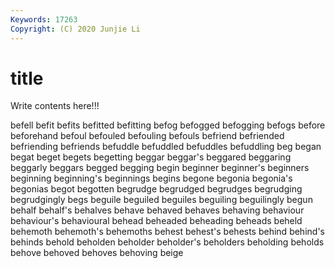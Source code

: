 ```yaml
---
Keywords: 17263
Copyright: (C) 2020 Junjie Li
---
```


# title

Write contents here!!!
 
befell 
befit
befits 
befitted 
befitting 
befog 
befogged 
befogging 
befogs 
before 
beforehand 
befoul
befouled 
befouling 
befouls 
befriend 
befriended 
befriending 
befriends 
befuddle 
befuddled 
befuddles
befuddling 
beg 
began 
begat 
beget 
begets 
begetting 
beggar 
beggar's 
beggared
beggaring 
beggarly 
beggars 
begged 
begging 
begin 
beginner 
beginner's 
beginners 
beginning
beginning's 
beginnings 
begins 
begone 
begonia 
begonia's 
begonias 
begot 
begotten 
begrudge
begrudged 
begrudges 
begrudging 
begrudgingly 
begs 
beguile 
beguiled 
beguiles 
beguiling 
beguilingly
begun 
behalf 
behalf's 
behalves 
behave 
behaved 
behaves 
behaving 
behaviour 
behaviour's
behavioural 
behead 
beheaded 
beheading 
beheads 
beheld 
behemoth 
behemoth's 
behemoths 
behest
behest's 
behests 
behind 
behind's 
behinds 
behold 
beholden 
beholder 
beholder's 
beholders
beholding 
beholds 
behove 
behoved 
behoves 
behoving 
beige 
